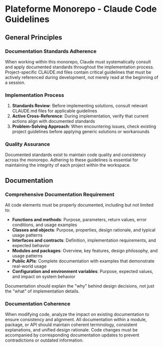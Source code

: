 # Plateforme Monorepo - Claude Code Guidelines

## General Principles

### Documentation Standards Adherence

When working within this monorepo, Claude must systematically consult and apply
documented standards throughout the implementation process. Project-specific
CLAUDE.md files contain critical guidelines that must be actively referenced
during development, not merely read at the beginning of a session.

### Implementation Process

1. **Standards Review**: Before implementing solutions, consult relevant CLAUDE.md
files for applicable guidelines
2. **Active Cross-Reference**: During implementation, verify that current
actions align with documented standards
3. **Problem-Solving Approach**: When encountering issues, check existing
project guidelines before applying generic solutions or workarounds

### Quality Assurance

Documented standards exist to maintain code quality and consistency across the
monorepo. Adhering to these guidelines is essential for maintaining the
integrity of each project within the workspace.

## Documentation

### Comprehensive Documentation Requirement

All code elements must be properly documented, including but not limited to:

- **Functions and methods**: Purpose, parameters, return values, error
conditions, and usage examples
- **Classes and objects**: Purpose, properties, design rationale, and typical
usage patterns  
- **Interfaces and contracts**: Definition, implementation requirements, and
expected behavior
- **Modules and packages**: Overview, key features, design philosophy, and usage
patterns
- **Public APIs**: Complete documentation with examples that demonstrate
real-world usage
- **Configuration and environment variables**: Purpose, expected values, and
impact on system behavior

Documentation should explain the "why" behind design decisions, not just the
"what" of implementation details.

### Documentation Coherence

When modifying code, analyze the impact on existing documentation to ensure
consistency and alignment. All documentation within a module, package, or API
should maintain coherent terminology, consistent explanations, and unified
design rationale. Code changes must be accompanied by corresponding
documentation updates to prevent contradictions or outdated information.
